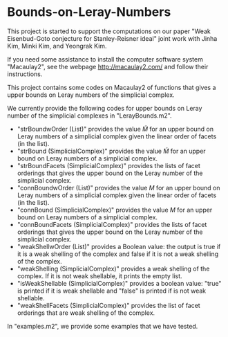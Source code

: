 # Bounds-on-Leray-Numbers

This project is started to support the computations on our paper "Weak Eisenbud-Goto conjecture for Stanley-Reisner ideal" joint work with Jinha Kim, Minki Kim, and Yeongrak Kim.

If you need some assistance to install the computer software system "Macaulay2", see the webpage http://macaulay2.com/ and follow their instructions.

This project contains some codes on Macaulay2 of functions that gives a upper bounds on Leray numbers of the simplicial complex.

We currently provide the following codes for upper bounds on Leray number of the simplicial complexes in "LerayBounds.m2".
- "strBoundwOrder (List)" provides the value $\tilde{M}$ for an upper bound on Leray numbers of a simplicial complex given the linear order of facets (in the list).
- "strBound (SimplicialComplex)" provides the value $\tilde{M}$ for an upper bound on Leray numbers of a simplicial complex.
- "strBoundFacets (SimplicialComplex)" provides the lists of facet orderings that gives the upper bound on the Leray number of the simplicial complex.
- "connBoundwOrder (List)" provides the value $M$ for an upper bound on Leray numbers of a simplicial complex given the linear order of facets (in the list).
- "connBound (SimplicialComplex)" provides the value $M$ for an upper bound on Leray numbers of a simplicial complex.
- "connBoundFacets (SimplicialComplex)" provides the lists of facet orderings that gives the upper bound on the Leray number of the simplicial complex.
- "weakShellwOrder (List)" provides a Boolean value: the output is true if it is a weak shelling of the complex and false if it is not a weak shelling of the complex.
- "weakShelling (SimplicialComplex)" provides a weak shelling of the complex. If it is not weak shellable, it prints the empty list.
- "isWeakShellable (SimplicialComplex)" provides a boolean value: "true" is printed if it is weak shellable and "false" is printed if is not weak shellable.
- "weakShellFacets (SimplicialComplex)" provides the list of facet orderings that are weak shelling of the complex.

In "examples.m2", we provide some examples that we have tested.
